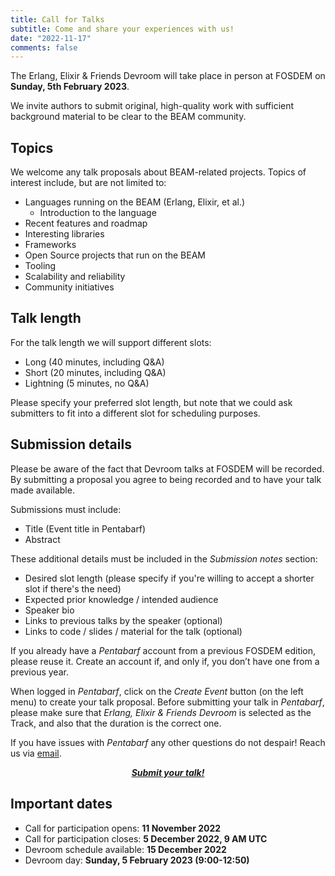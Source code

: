 ```yaml
---
title: Call for Talks
subtitle: Come and share your experiences with us!
date: "2022-11-17"
comments: false
---
```


The Erlang, Elixir & Friends Devroom will take place in person at FOSDEM on **Sunday, 5th February 2023**.

We invite authors to submit original, high-quality work with sufficient background material to be clear to the BEAM community.

## Topics

We welcome any talk proposals about BEAM-related projects. Topics of interest include, but are not limited to:
  - Languages running on the BEAM (Erlang, Elixir, et al.)
      - Introduction to the language
  - Recent features and roadmap
  - Interesting libraries
  - Frameworks
  - Open Source projects that run on the BEAM
  - Tooling
  - Scalability and reliability
  - Community initiatives

## Talk length

For the talk length we will support different slots:
  - Long (40 minutes, including Q&A)
  - Short (20 minutes, including Q&A)
  - Lightning (5 minutes, no Q&A)

Please specify your preferred slot length, but note that we could ask submitters to fit into a different slot for scheduling purposes.

## Submission details

Please be aware of the fact that Devroom talks at FOSDEM will be recorded. By submitting a proposal you agree to being recorded and to have your talk made available.

Submissions must include:
  - Title (Event title in Pentabarf)
  - Abstract

These additional details must be included in the *Submission notes* section:
  - Desired slot length (please specify if you're willing to accept a shorter slot if there's the need)
  - Expected prior knowledge / intended audience
  - Speaker bio
  - Links to previous talks by the speaker (optional)
  - Links to code / slides / material for the talk (optional)

If you already have a *Pentabarf* account from a previous FOSDEM edition, please reuse it. Create an account if, and only if, you don’t have one from a previous year.

When logged in *Pentabarf*, click on the *Create Event* button (on the left menu) to create your talk proposal. Before submitting your talk in *Pentabarf*, please make sure that *Erlang, Elixir & Friends Devroom* is selected as the Track, and also that the duration is the correct one.

If you have issues with *Pentabarf* any other questions do not despair! Reach us via [email](mailto:erlang-devroom-manager@fosdem.org).

<p style="text-align: center">
  <a class="button" href="https://penta.fosdem.org/submission/FOSDEM23">
    <i class="fab"><strong>Submit your talk!</strong></i>
  </a>
</p>

## Important dates

  - Call for participation opens: **11 November 2022**
  - Call for participation closes: **5 December 2022, 9 AM UTC**
  - Devroom schedule available: **15 December 2022**
  - Devroom day: **Sunday, 5 February 2023 (9:00-12:50)**
